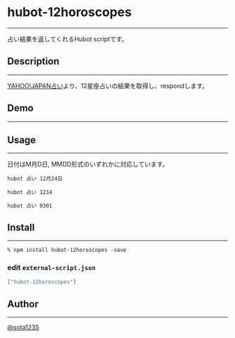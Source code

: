 hubot-12horoscopes
====

---

占い結果を返してくれるHubot scriptです。

## Description

---

[YAHOO!JAPAN占い](http://fortune.yahoo.co.jp/12astro)より、12星座占いの結果を取得し、respondします。

## Demo

---

## Usage

---

日付はM月D日, MMDD形式のいずれかに対応しています。

```
hubot 占い 12月24日

hubot 占い 1214

hubot 占い 0301
```

## Install

---

```
% npm install hubot-12horoscopes -save
```

### edit `external-script.json`

```json
["hubot-12horoscopes"]
```

## Author

---

[@sota1235](https://github.com/sota1235)